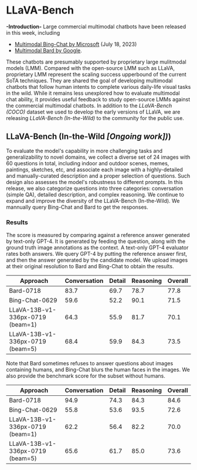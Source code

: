 # LLaVA-Bench

**-Introduction-**  Large commercial multimodal chatbots have been released in this week, including 
- [Multimodal Bing-Chat by Microsoft](https://blogs.bing.com/search/july-2023/Bing-Chat-Enterprise-announced,-multimodal-Visual-Search-rolling-out-to-Bing-Chat) (July 18, 2023) 
- [Multimodal Bard by Google](https://bard.google.com/). 

These chatbots are presumably supported by proprietary large mulitmodal models (LMM). Compared with the open-source LMM such as LLaVA, proprietary LMM represent the scaling success upperbound of the current SoTA techniques. They are shared the goal of developing multimodal chatbots that follow human intents to complete various daily-life visual tasks in the wild. While it remains less unexplored how to evaluate multimodal chat ability, it provides useful feedback to study open-source LMMs against the commercial multimodal chatbots. In addition to the *LLaVA-Bench (COCO)* dataset we used to develop the early versions of LLaVA, we are releasing  *LLaVA-Bench (In-the-Wild)* to the community for the public use.

## LLaVA-Bench (In-the-Wild *[Ongoing work])*)

To evaluate the model's capability in more challenging tasks and generalizability to novel domains, we collect a diverse set of 24 images with 60 questions in total, including indoor and outdoor scenes, memes, paintings, sketches, etc, and associate each image with a highly-detailed and manually-curated description and a proper selection of questions. Such design also assesses the model's robustness to different prompts. In this release, we also categorize questions into three categories: conversation (simple QA), detailed description, and complex reasoning. We continue to expand and improve the diversity of the LLaVA-Bench (In-the-Wild).  We mannually query Bing-Chat and Bard to get the responses. 

### Results

The score is measured by comparing against a reference answer generated by text-only GPT-4. It is generated by feeding the question, along with the ground truth image annotations as the context. A text-only GPT-4 evaluator rates both answers. We query GPT-4 by putting the reference answer first, and then the answer generated by the candidate model. We upload images at their original resolution to Bard and Bing-Chat to obtain the results.

| Approach       | Conversation | Detail | Reasoning | Overall |
|----------------|--------------|--------|-----------|---------|
| Bard-0718      | 83.7         | 69.7   | 78.7      | 77.8    |
| Bing-Chat-0629 | 59.6         | 52.2   | 90.1      | 71.5    |
| LLaVA-13B-v1-336px-0719 (beam=1) | 64.3         | 55.9   | 81.7      | 70.1    |
| LLaVA-13B-v1-336px-0719 (beam=5) | 68.4         | 59.9   | 84.3      | 73.5    |

Note that Bard sometimes refuses to answer questions about images containing humans, and Bing-Chat blurs the human faces in the images. We also provide the benchmark score for the subset without humans.

| Approach       | Conversation | Detail | Reasoning | Overall |
|----------------|--------------|--------|-----------|---------|
| Bard-0718      | 94.9         | 74.3   | 84.3      | 84.6    |
| Bing-Chat-0629 | 55.8         | 53.6   | 93.5      | 72.6    |
| LLaVA-13B-v1-336px-0719 (beam=1) | 62.2         | 56.4   | 82.2      | 70.0    |
| LLaVA-13B-v1-336px-0719 (beam=5) | 65.6         | 61.7   | 85.0      | 73.6    |
